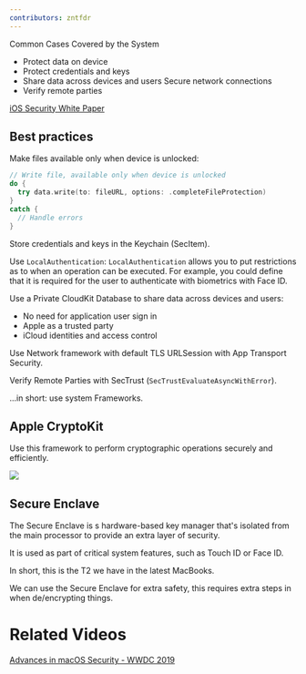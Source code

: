 ```yaml
---
contributors: zntfdr
---
```


Common Cases Covered by the System

- Protect data on device
- Protect credentials and keys
- Share data across devices and users Secure network connections
- Verify remote parties

[iOS Security White Paper](https://www.apple.com/business/docs/site/iOS_Security_Guide.pdf)

## Best practices

Make files available only when device is unlocked:

```swift
// Write file, available only when device is unlocked 
do { 
  try data.write(to: fileURL, options: .completeFileProtection) 
} 
catch { 
  // Handle errors 
} 
```

Store credentials and keys in the Keychain (SecItem).

Use `LocalAuthentication`: `LocalAuthentication` allows you to put restrictions as to when an operation can be executed. For example, you could define that it is required for the user to authenticate with biometrics with Face ID.

Use a Private CloudKit Database to share data across devices and users:

- No need for application user sign in 
- Apple as a trusted party
- iCloud identities and access control

Use Network framework with default TLS URLSession with App Transport Security.

Verify Remote Parties with SecTrust (`SecTrustEvaluateAsyncWithError`).

...in short: use system Frameworks.

## Apple CryptoKit

Use this framework to perform cryptographic operations securely and efficiently.

![][cryImage]

## Secure Enclave

The Secure Enclave is s hardware-based key manager that's isolated from the main processor to provide an extra layer of security. 

It is used as part of critical system features, such as Touch ID or Face ID. 

In short, this is the T2 we have in the latest MacBooks.

We can use the Secure Enclave for extra safety, this requires extra steps in when de/encrypting things.

[cryImage]: ../../../images/notes/wwdc19/709/cry.png

# Related Videos

[Advances in macOS Security - WWDC 2019](https://developer.apple.com/videos/play/wwdc2019/701)
